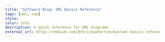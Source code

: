 ```yaml
---
title: "Software Blog: UML Basics Reference"
tags: [uml, oop]
style:
color: info
description: A quick reference for UML diagrams
external_url: https://medium.com/@christophertzechan/uml-basics-reference-efe7848c7f68?sk=c33230cb87678cbbe969054a961e1d76
---
```

